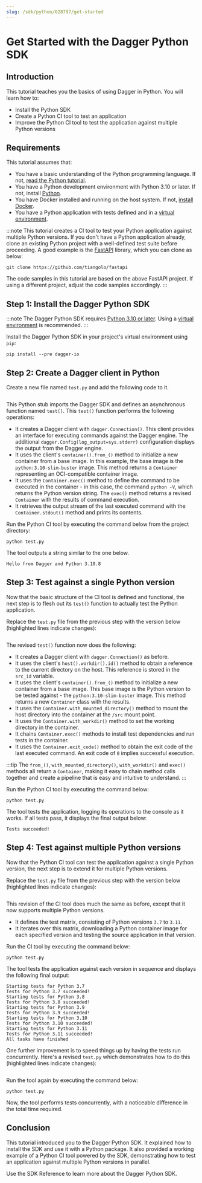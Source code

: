 ```yaml
---
slug: /sdk/python/628797/get-started
---
```


# Get Started with the Dagger Python SDK

## Introduction

This tutorial teaches you the basics of using Dagger in Python. You will learn how to:

- Install the Python SDK
- Create a Python CI tool to test an application
- Improve the Python CI tool to test the application against multiple Python versions

## Requirements

This tutorial assumes that:

- You have a basic understanding of the Python programming language. If not, [read the Python tutorial](https://www.python.org/about/gettingstarted/).
- You have a Python development environment with Python 3.10 or later. If not, install [Python](https://www.python.org/downloads/).
- You have Docker installed and running on the host system. If not, [install Docker](https://docs.docker.com/engine/install/).
- You have a Python application with tests defined and in a [virtual environment](https://packaging.python.org/en/latest/tutorials/installing-packages/#creating-virtual-environments).

:::note
This tutorial creates a CI tool to test your Python application against multiple Python versions. If you don't have a Python application already, clone an existing Python project with a well-defined test suite before proceeding. A good example is the [FastAPI](https://github.com/tiangolo/fastapi) library, which you can clone as below:

```shell
git clone https://github.com/tiangolo/fastapi
```

The code samples in this tutorial are based on the above FastAPI project. If using a different project, adjust the code samples accordingly.
:::

## Step 1: Install the Dagger Python SDK

:::note
The Dagger Python SDK requires [Python 3.10 or later](https://docs.python.org/3/using/index.html). Using a [virtual environment](https://packaging.python.org/en/latest/tutorials/installing-packages/#creating-virtual-environments) is recommended.
:::

Install the Dagger Python SDK in your project's virtual environment using `pip`:

```shell
pip install --pre dagger-io
```

## Step 2: Create a Dagger client in Python

Create a new file named `test.py` and add the following code to it.

```python file=snippets/get-started/step1/test.py
```

This Python stub imports the Dagger SDK and defines an asynchronous function named `test()`. This `test()` function performs the following operations:

- It creates a Dagger client with `dagger.Connection()`. This client provides an interface for executing commands against the Dagger engine. The additional `dagger.Config(log_output=sys.stderr)` configuration displays the output from the Dagger engine.
- It uses the client's `container().from_()` method to initialize a new container from a base image. In this example, the base image is the `python:3.10-slim-buster` image. This method returns a `Container` representing an OCI-compatible container image.
- It uses the `Container.exec()` method to define the command to be executed in the container - in this case, the command `python -V`, which returns the Python version string. The `exec()` method returns a revised `Container` with the results of command execution.
- It retrieves the output stream of the last executed command with the `Container.stdout()` method and prints its contents.

Run the Python CI tool by executing the command below from the project directory:

```shell
python test.py
```

The tool outputs a string similar to the one below.

```shell
Hello from Dagger and Python 3.10.8
```

## Step 3: Test against a single Python version

Now that the basic structure of the CI tool is defined and functional, the next step is to flesh out its `test()` function to actually test the Python application.

Replace the `test.py` file from the previous step with the version below (highlighted lines indicate changes):

```python file=snippets/get-started/step3/test.py
```

The revised `test()` function now does the following:

- It creates a Dagger client with `dagger.Connection()` as before.
- It uses the client's `host().workdir().id()` method to obtain a reference to the current directory on the host. This reference is stored in the `src_id` variable.
- It uses the client's `container().from_()` method to initialize a new container from a base image. This base image is the Python version to be tested against - the `python:3.10-slim-buster` image. This method returns a new `Container` class with the results.
- It uses the `Container.with_mounted_directory()` method to mount the host directory into the container at the `/src` mount point.
- It uses the `Container.with_workdir()` method to set the working directory in the container.
- It chains `Container.exec()` methods to install test dependencies and run tests in the container.
- It uses the `Container.exit_code()` method to obtain the exit code of the last executed command. An exit code of `0` implies successful execution.

:::tip
The `from_()`, `with_mounted_directory()`, `with_workdir()` and `exec()` methods all return a `Container`, making it easy to chain method calls together and create a pipeline that is easy and intuitive to understand.
:::

Run the Python CI tool by executing the command below:

```shell
python test.py
```

The tool tests the application, logging its operations to the console as it works. If all tests pass, it displays the final output below:

```shell
Tests succeeded!
```

## Step 4: Test against multiple Python versions

Now that the Python CI tool can test the application against a single Python version, the next step is to extend it for multiple Python versions.

Replace the `test.py` file from the previous step with the version below (highlighted lines indicate changes):

```python file=snippets/get-started/step4a/test.py
```

This revision of the CI tool does much the same as before, except that it now supports multiple Python versions.

- It defines the test matrix, consisting of Python versions `3.7` to `3.11`.
- It iterates over this matrix, downloading a Python container image for each specified version and testing the source application in that version.

Run the CI tool by executing the command below:

```shell
python test.py
```

The tool tests the application against each version in sequence and displays the following final output:

```shell
Starting tests for Python 3.7
Tests for Python 3.7 succeeded!
Starting tests for Python 3.8
Tests for Python 3.8 succeeded!
Starting tests for Python 3.9
Tests for Python 3.9 succeeded!
Starting tests for Python 3.10
Tests for Python 3.10 succeeded!
Starting tests for Python 3.11
Tests for Python 3.11 succeeded!
All tasks have finished
```

One further improvement is to speed things up by having the tests run concurrently. Here's a revised `test.py` which demonstrates how to do this (highlighted lines indicate changes):

```python file=snippets/get-started/step4b/test.py
```

Run the tool again by executing the command below:

```shell
python test.py
```

Now, the tool performs tests concurrently, with a noticeable difference in the total time required.

## Conclusion

This tutorial introduced you to the Dagger Python SDK. It explained how to install the SDK and use it with a Python package. It also provided a working example of a Python CI tool powered by the SDK, demonstrating how to test an application against multiple Python versions in parallel.

Use the SDK Reference to learn more about the Dagger Python SDK.
